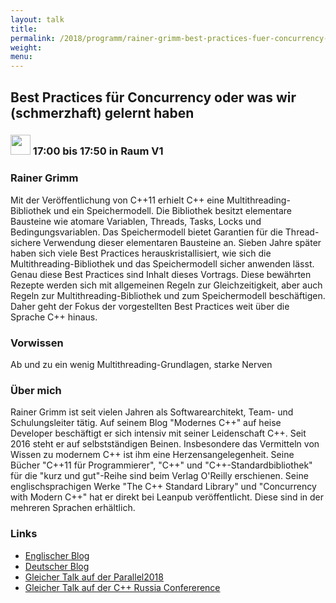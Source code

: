 ```yaml
---
layout: talk
title:
permalink: /2018/programm/rainer-grimm-best-practices-fuer-concurrency-oder-was-wir-schmerzhaft-gelernt-haben/
weight:
menu:
---
```

## Best Practices für Concurrency oder was wir (schmerzhaft) gelernt haben

### <img height = "32" src="../../../images/talk.svg"> 17:00 bis 17:50 in Raum V1

### Rainer Grimm

Mit der Veröffentlichung von C++11 erhielt C++ eine Multithreading-Bibliothek und ein Speichermodell. Die Bibliothek besitzt elementare Bausteine wie atomare Variablen, Threads, Tasks, Locks und Bedingungsvariablen. Das Speichermodell bietet Garantien für die Thread-sichere Verwendung dieser elementaren Bausteine an.  Sieben Jahre später haben sich viele Best Practices herauskristallisiert, wie sich die Multithreading-Bibliothek und das Speichermodell sicher anwenden lässt. Genau diese Best Practices sind Inhalt dieses Vortrags. Diese bewährten Rezepte werden sich mit allgemeinen Regeln zur Gleichzeitigkeit, aber auch Regeln zur Multithreading-Bibliothek und zum Speichermodell beschäftigen. Daher geht der Fokus der vorgestellten Best Practices weit über die Sprache C++ hinaus.

### Vorwissen

Ab und zu ein wenig Multithreading-Grundlagen, starke Nerven

### Über mich

Rainer Grimm ist seit vielen Jahren als Softwarearchitekt, Team- und Schulungsleiter tätig. Auf seinem Blog "Modernes C++" auf heise Developer beschäftigt er sich intensiv mit seiner Leidenschaft C++. Seit 2016 steht er auf selbstständigen Beinen. Insbesondere das Vermitteln von Wissen zu modernem C++ ist ihm eine Herzensangelegenheit. Seine Bücher "C++11 für Programmierer", "C++" und "C++-Standardbibliothek" für die "kurz und gut"-Reihe sind beim Verlag O'Reilly erschienen. Seine englischsprachigen Werke "The C++ Standard Library" und "Concurrency with Modern C++" hat er direkt bei Leanpub veröffentlicht. Diese sind in der mehreren Sprachen erhältlich.

### Links

- <a href="http://www.modernescpp.com/" target="_blank">Englischer Blog</a>
- <a href="https://www.grimm-jaud.de/index.php/blog" target="_blank">Deutscher Blog</a>
- <a href="https://www.parallelcon.de/programm.php" target="_blank">Gleicher Talk auf der Parallel2018</a>
- <a href="http://cppconf.ru/#talks" target="_blank">Gleicher Talk auf der C++ Russia Confererence</a>